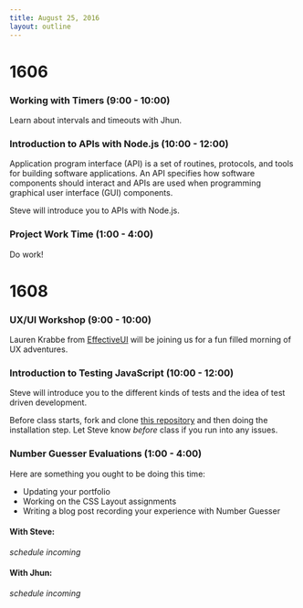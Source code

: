 ```yaml
---
title: August 25, 2016
layout: outline
---
```


# 1606

### Working with Timers (9:00 - 10:00)

Learn about intervals and timeouts with Jhun.

### Introduction to APIs with Node.js (10:00 - 12:00)

Application program interface (API) is a set of routines, protocols, and tools for building software applications. An API specifies how software components should interact and APIs are used when programming graphical user interface (GUI) components.

Steve will introduce you to APIs with Node.js.

### Project Work Time (1:00 - 4:00)

Do work!

# 1608

### UX/UI Workshop (9:00 - 10:00)

Lauren Krabbe from [EffectiveUI][effectiveui] will be joining us for a fun filled morning of UX adventures.

[effectiveui]: http://www.effectiveui.com/

### Introduction to Testing JavaScript (10:00 - 12:00)

Steve will introduce you to the different kinds of tests and the idea of test driven development.

Before class starts, fork and clone [this repository][ts] and then doing the installation step. Let Steve know _before_ class if you run into any issues.

[ts]: https://github.com/turingschool-examples/testing-javascript

### Number Guesser Evaluations (1:00 - 4:00)

Here are something you ought to be doing this time:

- Updating your portfolio
- Working on the CSS Layout assignments
- Writing a blog post recording your experience with Number Guesser

#### With Steve:
_schedule incoming_

#### With Jhun:
_schedule incoming_

